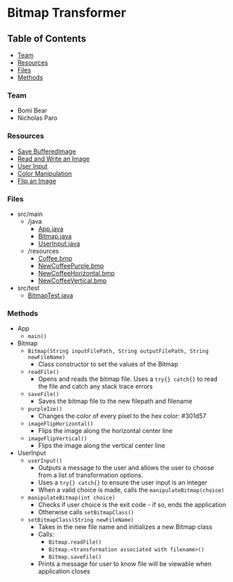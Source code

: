 # Bitmap Transformer

## Table of Contents
* [Team](#team)
* [Resources](#resources)
* [Files](#files)
* [Methods](#methods)

<a name="team"></a>
### Team
* Bomi Bear
* Nicholas Paro

<a name="resources"></a>
### Resources
* [Save BufferedImage](https://stackoverflow.com/questions/12674064/how-to-save-a-bufferedimage-as-a-file)
* [Read and Write an Image](https://javaconceptoftheday.com/read-and-write-images-in-java/)
* [User Input](https://stackoverflow.com/questions/5333110/checking-input-type-how)
* [Color Manipulation](http://www.java2s.com/Tutorials/Java/Graphics_How_to/Image/Load_a_bitmap_image_and_manipulate_individual_pixels.htm)
* [Flip an Image](https://www.youtube.com/watch?v=HJXl2hmapdo)

<a name="files"></a>
### Files
* src/main
  * /java
    * [App.java](src/main/java/bitmap/transformer/App.java)
    * [Bitmap.java](src/main/java/bitmap/transformer/Bitmap.java)
    * [UserInput.java](src/main/java/bitmap/transformer/UserInput.java)
  * /resources
    * [Coffee.bmp](src/main/resources/Coffee.bmp)
    * [NewCoffeePurple.bmp](src/main/resources/NewCoffeePurple.bmp)
    * [NewCoffeeHorizontal.bmp](src/main/resources/NewCoffeeHorizontal.bmp)
    * [NewCoffeeVertical.bmp](src/main/resources/NewCoffeeVertical.bmp)
* src/test
  * [BitmapTest.java]("src/main/java/bitmap.transformer/BitmapTest.java")

<a name="methods"></a>
### Methods
* App
  * `main()`
* Bitmap
  * `Bitmap(String inputFilePath, String outputFilePath, String
    newFileName)`
    * Class constructor to set the values of the Bitmap 
  * `readFile()`
    * Opens and reads the bitmap file. Uses a `try{} catch{}` to read
      the file and catch any stack trace errors
  * `saveFile()`
    * Saves the bitmap file to the new filepath and filename
  * `purpleIze()`
    * Changes the color of every pixel to the hex color: #301d57
  * `imageFlipHorizontal()`
    * Flips the image along the horizontal center line
  * `imageFlipVertical()`
    * Flips the image along the vertical center line
* UserInput
  * `userInput()`
    * Outputs a message to the user and allows the user to choose from a
      list of transformation options.
    * Uses a `try{} catch{}` to ensure the user input is an integer
    * When a valid choice is made, calls the `manipulateBitmap(choice)`
  * `manipulateBitmap(int choice)`
    * Checks if user choice is the exit code - if so, ends the
      application
    * Otherwise calls `setBitmapClass()`
  * `setBitmapClass(String newFileName)`
    * Takes in the new file name and initializes a new Bitmap class
    * Calls:
      * `Bitmap.readFile()`
      * `Bitmap.<transformation associated with filename>()`
      * `Bitmap.saveFile()`
    * Prints a message for user to know file will be viewable when
      application closes
    
